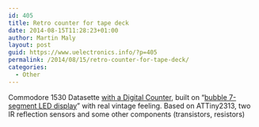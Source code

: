 ```yaml
---
id: 405
title: Retro counter for tape deck
date: 2014-08-15T11:28:23+01:00
author: Martin Maly
layout: post
guid: https://www.uelectronics.info/?p=405
permalink: /2014/08/15/retro-counter-for-tape-deck/
categories:
  - Other
---
```

Commodore 1530 Datasette [with a Digital Counter](https://hackaday.com/2014/08/09/commodore-1530-datasette-gets-a-digital-counter/?utm_source=feedburner&utm_medium=feed&utm_campaign=Feed%3A+hackaday%2FLgoM+%28Hack+a+Day%29), built on &#8220;[bubble 7-segment LED display](https://shop.pimoroni.com/products/retro-4-digit-led-display)&#8221; with real vintage feeling. Based on ATTiny2313, two IR reflection sensors and some other components (transistors, resistors)